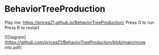 # BehaviorTreeProduction
 
Play me: https://pricea21.github.io/BehaviorTreeProduction/
Press G to run
Press R to restart

![Diagram](https://github.com/pricea21/BehaviorTreeProduction/blob/main/move into.pdf)

